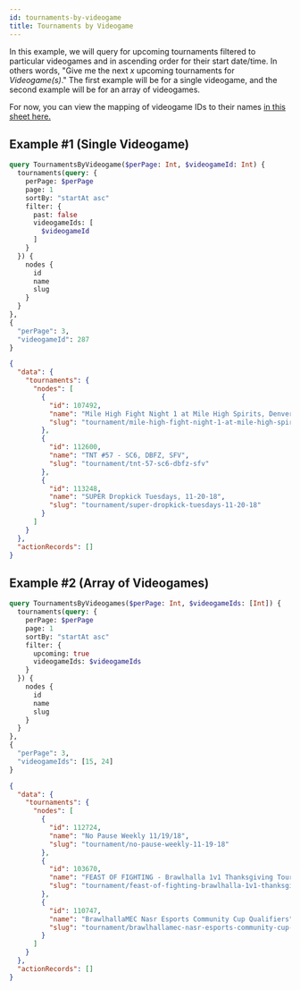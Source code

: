 ```yaml
---
id: tournaments-by-videogame
title: Tournaments by Videogame
---
```


In this example, we will query for upcoming tournaments filtered to particular videogames and in ascending order for their start date/time.
In others words, "Give me the next *x* upcoming tournaments for *Videogame(s)*."
The first example will be for a single videogame,
and the second example will be for an array of videogames.

For now, you can view the mapping of videogame IDs to their names <a href="https://docs.google.com/spreadsheets/d/1Iq-gueeLYeoVbf1oxVzh5942rX9RG8E6Wxn-yhSbvbQ/edit?usp=sharing" target="_blank">in this sheet here.</a>

## Example #1 (Single Videogame)

<!--DOCUSAURUS_CODE_TABS-->
<!--Request-->

```graphql
query TournamentsByVideogame($perPage: Int, $videogameId: Int) {
  tournaments(query: {
    perPage: $perPage
    page: 1
    sortBy: "startAt asc"
    filter: {
      past: false
      videogameIds: [
        $videogameId
      ]
    }
  }) {
    nodes {
      id
      name
      slug
    }
  }
},
{
  "perPage": 3,
  "videogameId": 287
}
```

<!--Response-->

```json
{
  "data": {
    "tournaments": {
      "nodes": [
        {
          "id": 107492,
          "name": "Mile High Fight Night 1 at Mile High Spirits, Denver",
          "slug": "tournament/mile-high-fight-night-1-at-mile-high-spirits-denver"
        },
        {
          "id": 112600,
          "name": "TNT #57 - SC6, DBFZ, SFV",
          "slug": "tournament/tnt-57-sc6-dbfz-sfv"
        },
        {
          "id": 113248,
          "name": "SUPER Dropkick Tuesdays, 11-20-18",
          "slug": "tournament/super-dropkick-tuesdays-11-20-18"
        }
      ]
    }
  },
  "actionRecords": []
}
```

<!--END_DOCUSAURUS_CODE_TABS-->

## Example #2 (Array of Videogames)

<!--DOCUSAURUS_CODE_TABS-->
<!--Request-->

```graphql
query TournamentsByVideogames($perPage: Int, $videogameIds: [Int]) {
  tournaments(query: {
    perPage: $perPage
    page: 1
    sortBy: "startAt asc"
    filter: {
      upcoming: true
      videogameIds: $videogameIds
    }
  }) {
    nodes {
      id
      name
      slug
    }
  }
},
{
  "perPage": 3,
  "videogameIds": [15, 24]
}
```

<!--Response-->

```json
{
  "data": {
    "tournaments": {
      "nodes": [
        {
          "id": 112724,
          "name": "No Pause Weekly 11/19/18",
          "slug": "tournament/no-pause-weekly-11-19-18"
        },
        {
          "id": 103670,
          "name": "FEAST OF FIGHTING - Brawlhalla 1v1 Thanksgiving Tourney!",
          "slug": "tournament/feast-of-fighting-brawlhalla-1v1-thanksgiving-tourney"
        },
        {
          "id": 110747,
          "name": "BrawlhallaMEC Nasr Esports Community Cup Qualifiers",
          "slug": "tournament/brawlhallamec-nasr-esports-community-cup-qualifiers"
        }
      ]
    }
  },
  "actionRecords": []
}
```

<!--END_DOCUSAURUS_CODE_TABS-->
